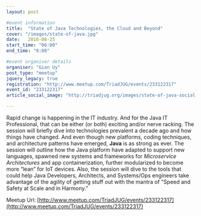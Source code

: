 ```yaml
---
layout: post

#event information
title:  "State of Java Technologies, the Cloud and Beyond"
cover: "/images/state-of-java.jpg"
date:   2016-08-25
start_time: "06:00"
end_time: "8:00"

#event organiser details
organiser: "Gian Uy"
post_type: "meetup"
jquery_legacy: true
registration: "http://www.meetup.com/TriadJUG/events/233122317"
event_id: "233122317"
article_social_image: "http://triadjug.org/images/state-of-java-social.jpg"

---
```


Rapid change is happening in the IT industry. And for the Java IT Professional, that can be either (or both) exciting and/or nerve racking. The session will briefly dive into technologies prevalent a decade ago and how things have changed. And even though new platforms, coding techniques, and architecture patterns have emerged, **Java** is as strong as ever. The session will outline how the Java platform have adapted to support new languages, spawned new systems and frameworks for _Microservice Architectures_ and app containerization, further modularized to become more “lean” for IoT devices. Also, the session will dive to the tools that could help Java Developers, Architects, and Systems/Ops engineers take advantage of the agility of getting stuff out with the mantra of "Speed and Safety at Scale and in Harmony."

Meetup Url: [http://www.meetup.com/TriadJUG/events/233122317](http://www.meetup.com/TriadJUG/events/233122317)
